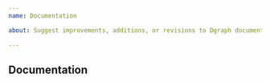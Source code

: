 ```yaml
---
name: Documentation

about: Suggest improvements, additions, or revisions to Dgraph documentation.

---
```


## Documentation

<!-- If you think Dgraph's documentation at https://dgraph.io/docs/ is lacking, please -->
<!-- explain it here. -->